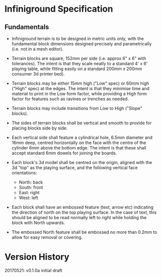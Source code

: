 # Infiniground Specification

## Fundamentals

* Infiniground terrain is to be designed in metric units only, with the fundamental block dimensions designed precisely and parametrically (i.e. not in a mesh editor).

* Terrain blocks are square, 152mm per side (i.e. approx 6" x 6" with tolerances).  The intent is that they scale neatly to a standard 4' x 6' playing table, while fitting easily on a standard 200mm x 200mm consumer 3d printer bed).

* Terrain blocks may be either 15mm high ("Low" spec) or 60mm high ("High" spec) at the edges. The intent is that they minimise time and material to print in the Low form factor, while providing a High form factor for features such as ravines or trenches as needed.

* Terrain blocks may include transitions from Low to High ("Slope" blocks).

* The sides of terrain blocks shall be vertical and smooth to provide for placing blocks side by side.

* Each vertical side shall feature a cylindrical hole, 6.5mm diameter and 16mm deep, centred horizontally on the face with the centre of the cylinder 6mm above the bottom edge. The intent is that these shall accept standard 6mm dowels for joining the boards. 

* Each block's 3d model shall be centred on the origin, aligned with the 3d "top" as the playing surface, and the following vertical face orientations:
	* North: back
	* South: front
	* East: right
	* West: left

* Each block shall have an embossed feature (text, arrow etc) indicating the direction of north on the top playing surface. In the case of text, this should be aligned to be read normally left to right while holding the block with North upwards.

* The embossed North feature shall be embossed no more than 0.2mm to allow for easy removal or covering.

# Version History

20170521: v0.1.0a initial draft